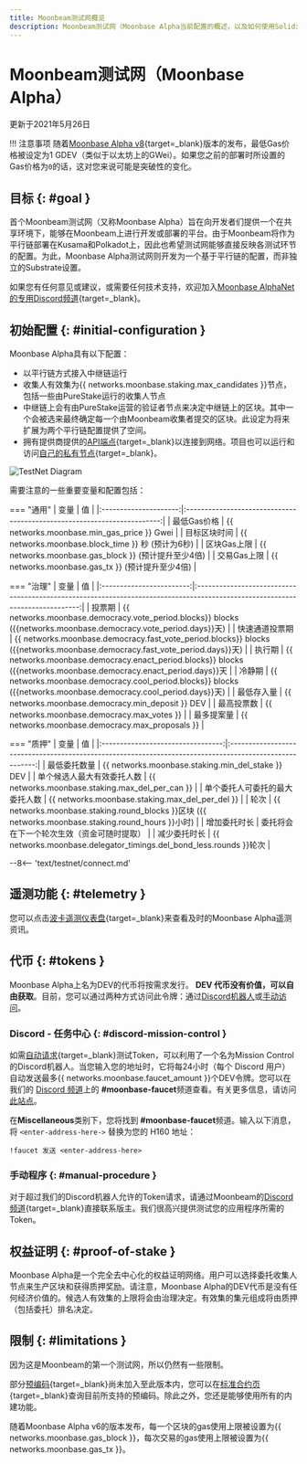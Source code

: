 ```yaml
---
title: Moonbeam测试网概览
description: Moonbeam测试网（Moonbase Alpha当前配置的概述，以及如何使用Solidity开始在其上进行开发。
---
```


# Moonbeam测试网（Moonbase Alpha）

更新于2021年5月26日

!!! 注意事项 
    随着[Moonbase Alpha v8](https://github.com/PureStake/moonbeam/releases/tag/v0.8.0){target=_blank}版本的发布，最低Gas价格被设定为1 GDEV（类似于以太坊上的GWei）。如果您之前的部署时所设置的Gas价格为`0`的话，这对您来说可能是突破性的变化。

## 目标 {: #goal } 

首个Moonbeam测试网（又称Moonbase Alpha）旨在向开发者们提供一个在共享环境下，能够在Moonbeam上进行开发或部署的平台。由于Moonbeam将作为平行链部署在Kusama和Polkadot上，因此也希望测试网能够直接反映各测试环节的配置。为此，Moonbase Alpha测试网则开发为一个基于平行链的配置，而非独立的Substrate设置。

如果您有任何意见或建议，或需要任何技术支持，欢迎加入[Moonbase AlphaNet的专用Discord频道](https://discord.gg/PfpUATX){target=_blank}。

## 初始配置 {: #initial-configuration } 

Moonbase Alpha具有以下配置：

 - 以平行链方式接入中继链运行
 - 收集人有效集为{{ networks.moonbase.staking.max_candidates }}节点，包括一些由PureStake运行的收集人节点
 - 中继链上会有由PureStake运营的验证者节点来决定中继链上的区块。其中一个会被选来最终确定每一个由Moonbeam收集者提交的区块。此设定为将来扩展为两个平行链配置提供了空间。
 - 拥有提供商提供的[API端点](/builders/get-started/endpoints/){target=_blank}以连接到网络。项目也可以运行和访问[自己的私有节点](/node-operators/networks/run-a-node/){target=_blank}。

![TestNet Diagram](/images/learn/platform/networks/moonbase-diagram-v7.png)

需要注意的一些重要变量和配置包括：

=== "通用"
    |       变量        |                                  值                                  |
    |:---------------------:|:-----------------------------------------------------------------------:|
    |   最低Gas价格   |               {{ networks.moonbase.min_gas_price }} Gwei                |
    |   目标区块时间   |  {{ networks.moonbase.block_time }} 秒 (预计为6秒)  |
    |    区块Gas上限    | {{ networks.moonbase.gas_block }} (预计提升至少4倍) |
    | 交易Gas上限 |  {{ networks.moonbase.gas_tx }} (预计提升至少4倍)   |

=== "治理"
    |         变量         |                                                            值                                                             |
    |:------------------------:|:----------------------------------------------------------------------------------------------------------------------------:|
    |      投票期       |      {{ networks.moonbase.democracy.vote_period.blocks}} blocks ({{networks.moonbase.democracy.vote_period.days}}天)      |
    | 快速通道投票期 | {{ networks.moonbase.democracy.fast_vote_period.blocks}} blocks ({{networks.moonbase.democracy.fast_vote_period.days}}天) |
    |     执行期     |     {{ networks.moonbase.democracy.enact_period.blocks}} blocks ({{networks.moonbase.democracy.enact_period.days}}天      |
    |     冷静期      |      {{ networks.moonbase.democracy.cool_period.blocks}} blocks ({{networks.moonbase.democracy.cool_period.days}}天)      |
    |     最低存入量      |                                      {{ networks.moonbase.democracy.min_deposit }} DEV                                       |
    |      最高投票数       |                                         {{ networks.moonbase.democracy.max_votes }}                                          |
    |    最多提案量     |                                       {{ networks.moonbase.democracy.max_proposals }}                                        |

=== "质押"
    |             变量              |                                                  值                                                  |
    |:---------------------------------:|:-------------------------------------------------------------------------------------------------------:|
    |     最低委托数量      |                            {{ networks.moonbase.staking.min_del_stake }} DEV                            |
    | 单个候选人最大有效委托人数 |                             {{ networks.moonbase.staking.max_del_per_can }}                             |
    |  单个委托人可委托的最大委托人数  |                             {{ networks.moonbase.staking.max_del_per_del }}                             |
    |               轮次               | {{ networks.moonbase.staking.round_blocks }}区块 ({{ networks.moonbase.staking.round_hours }}小时) |
    |           增加委托时长           |               委托将会在下一个轮次生效（资金可随时提取）               |
    |          减少委托时长          |                  {{ networks.moonbase.delegator_timings.del_bond_less.rounds }}轮次                 |

--8<-- 'text/testnet/connect.md'

## 遥测功能 {: #telemetry } 

您可以点击[波卡遥测仪表盘](https://telemetry.polkadot.io/#list/0x91bc6e169807aaa54802737e1c504b2577d4fafedd5a02c10293b1cd60e39527){target=_blank}来查看及时的Moonbase Alpha遥测资讯。

## 代币 {: #tokens } 

Moonbase Alpha上名为DEV的代币将按需求发行。 **DEV 代币没有价值，可以自由获取**。目前，您可以通过两种方式访问​​此令牌：通过[Discord机器人](#discord-mission-control)或[手动访问](#manual-procedure)。

### Discord - 任务中心 {: #discord-mission-control }

如需[自动请求](/builders/get-started/networks/moonbase/#get-tokens/){target=_blank}测试Token，可以利用了一个名为Mission Control的Discord机器人。当您输入您的地址时，它将每24小时（每个 Discord 用户）自动发送最多{{ networks.moonbase.faucet_amount }}个DEV令牌。您可以在我们的 [Discord 频道](https://discord.gg/PfpUATX)上的 
**#moonbase-faucet**频道查看。有关更多信息，请访问 [此站点](/builders/get-started/networks/moonbase/#get-tokens/)。
 
在**Miscellaneous**类别下，您将找到 **#moonbase-faucet**频道。输入以下消息，将 `<enter-address-here->` 替换为您的 H160 地址：
 
```
!faucet 发送 <enter-address-here>
```

### 手动程序 {: #manual-procedure }

对于超过我们的Discord机器人允许的Token请求，请通过Moonbeam的[Discord频道](https://discord.gg/PfpUATX){target=_blank}直接联系版主。我们很高兴提供测试您的应用程序所需的Token。

## 权益证明 {: #proof-of-stake } 

Moonbase Alpha是一个完全去中心化的权益证明网络。用户可以选择委托收集人节点来生产区块和获得质押奖励。请注意，Moonbase Alpha的DEV代币是没有任何经济价值的。候选人有效集的上限将会由治理决定。有效集的集元组成将由质押（包括委托）排名决定。

## 限制 {: #limitations } 

因为这是Moonbeam的第一个测试网，所以仍然有一些限制。

部分[预编码](https://docs.klaytn.com/smart-contract/precompiled-contracts){target=_blank}尚未加入至此版本内，您可以在[标准合约页](/builders/build/canonical-contracts/precompiles/){target=_blank}查询目前所支持的预编码。除此之外，您还是能够使用所有的内建功能。

随着Moonbase Alpha v6的版本发布，每一个区块的gas使用上限被设置为{{ networks.moonbase.gas_block }}，每次交易的gas使用上限被设置为{{ networks.moonbase.gas_tx }}。